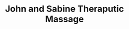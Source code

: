 ---
title: "John and Sabine Theraputic Massage"
url: /bozeman/john-and-sabine-theraputic-massage/
shop: massage
---
